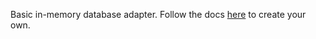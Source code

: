 Basic in-memory database adapter. Follow the docs [here](http://meshjs.herokuapp.com/docs/database-adapters) to create your own.
